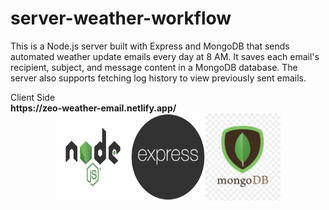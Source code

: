 # server-weather-workflow

This is a Node.js server built with Express and MongoDB that sends automated weather update emails every day at 8 AM. It saves each email's recipient, subject, and message content in a MongoDB database. The server also supports fetching log history to view previously sent emails.

<div>
Client Side<strong style="font-weight:bold; display:block; width:100%;">https://zeo-weather-email.netlify.app/</strong>
</div>

<div style=" display:flex; justify-content: center; margin: 0 auto">
 <img src="/public/node_js.png" alt="Description" width="120px" >
 <img src="/public/express.js-logo.png" alt="Description" width="120px" >
 <img src="/public/mongodb.png" alt="Description" width="120px" >
</div>
